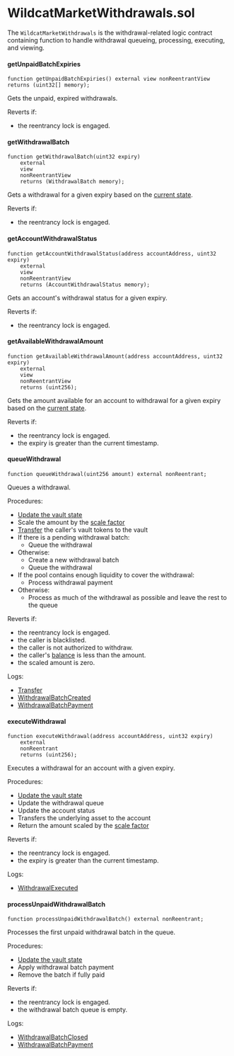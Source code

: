 # WildcatMarketWithdrawals.sol

The `WildcatMarketWithdrawals` is the withdrawal-related logic contract containing function to handle withdrawal queueing, processing, executing, and viewing.

#### getUnpaidBatchExpiries

```solidity
function getUnpaidBatchExpiries() external view nonReentrantView returns (uint32[] memory);
```

Gets the unpaid, expired withdrawals.

Reverts if:

* the reentrancy lock is engaged.

#### getWithdrawalBatch

```solidity
function getWithdrawalBatch(uint32 expiry)
    external
    view
    nonReentrantView
    returns (WithdrawalBatch memory);
```

Gets a withdrawal for a given expiry based on the [current state](wildcatmarketbase.sol.md#currentstate).

Reverts if:

* the reentrancy lock is engaged.

#### getAccountWithdrawalStatus

```solidity
function getAccountWithdrawalStatus(address accountAddress, uint32 expiry)
    external
    view
    nonReentrantView
    returns (AccountWithdrawalStatus memory);
```

Gets an account's withdrawal status for a given expiry.

Reverts if:

* the reentrancy lock is engaged.

#### getAvailableWithdrawalAmount

```solidity
function getAvailableWithdrawalAmount(address accountAddress, uint32 expiry)
    external
    view
    nonReentrantView
    returns (uint256);
```

Gets the amount available for an account to withdrawal for a given expiry based on the [current state](wildcatmarketbase.sol.md#currentstate).

Reverts if:

* the reentrancy lock is engaged.
* the expiry is greater than the current timestamp.

#### queueWithdrawal

```solidity
function queueWithdrawal(uint256 amount) external nonReentrant;
```

Queues a withdrawal.

Procedures:

* [Update the vault state](wildcatmarket.sol.md#updatestate)
* Scale the amount by the [scale factor](wildcatmarketbase.sol.md#scalefactor)
* [Transfer](wildcatmarkettoken.sol.md#transfer) the caller's vault tokens to the vault
* If there is a pending withdrawal batch:
  * Queue the withdrawal
* Otherwise:
  * Create a new withdrawal batch
  * Queue the withdrawal
* If the pool contains enough liquidity to cover the withdrawal:
  * Process withdrawal payment
* Otherwise:
  * Process as much of the withdrawal as possible and leave the rest to the queue

Reverts if:

* the reentrancy lock is engaged.
* the caller is blacklisted.
* the caller is not authorized to withdraw.
* the caller's [balance](wildcatmarkettoken.sol.md#balanceof) is less than the amount.
* the scaled amount is zero.

Logs:

* [Transfer](events.md#transfer)
* [WithdrawalBatchCreated](events.md#withdrawalbatchcreated)
* [WithdrawalBatchPayment](events.md#withdrawalbatchpayment)

#### executeWithdrawal

```solidity
function executeWithdrawal(address accountAddress, uint32 expiry)
    external
    nonReentrant
    returns (uint256);
```

Executes a withdrawal for an account with a given expiry.

Procedures:

* [Update the vault state](wildcatmarket.sol.md#updatestate)
* Update the withdrawal queue
* Update the account status
* Transfers the underlying asset to the account
* Return the amount scaled by the [scale factor](wildcatmarketbase.sol.md#scalefactor)

Reverts if:

* the reentrancy lock is engaged.
* the expiry is greater than the current timestamp.

Logs:

* [WithdrawalExecuted](events.md#withdrawalexecuted)

#### processUnpaidWithdrawalBatch

```solidity
function processUnpaidWithdrawalBatch() external nonReentrant;
```

Processes the first unpaid withdrawal batch in the queue.

Procedures:

* [Update the vault state](wildcatmarket.sol.md#updatestate)
* Apply withdrawal batch payment
* Remove the batch if fully paid

Reverts if:

* the reentrancy lock is engaged.
* the withdrawal batch queue is empty.

Logs:

* [WithdrawalBatchClosed](events.md#withdrawalbatchclosed)
* [WithdrawalBatchPayment](events.md#withdrawalbatchpayment)
